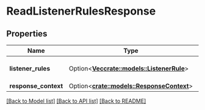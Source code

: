 # ReadListenerRulesResponse

## Properties

Name | Type | Description | Notes
------------ | ------------- | ------------- | -------------
**listener_rules** | Option<[**Vec<crate::models::ListenerRule>**](ListenerRule.md)> | The list of the rules to describe. | [optional]
**response_context** | Option<[**crate::models::ResponseContext**](ResponseContext.md)> |  | [optional]

[[Back to Model list]](../README.md#documentation-for-models) [[Back to API list]](../README.md#documentation-for-api-endpoints) [[Back to README]](../README.md)


